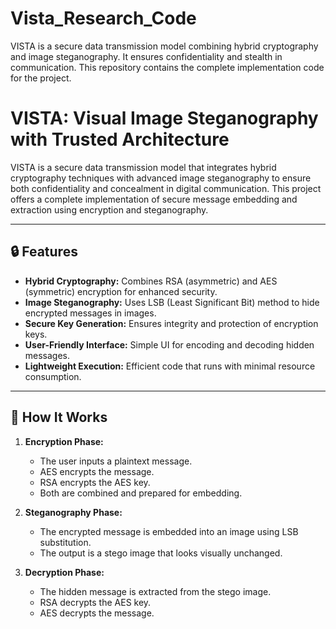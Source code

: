 # Vista_Research_Code
VISTA is a secure data transmission model combining hybrid cryptography and image steganography. It ensures confidentiality and stealth in communication. This repository contains the complete implementation code for the project.
# VISTA: Visual Image Steganography with Trusted Architecture

VISTA is a secure data transmission model that integrates hybrid cryptography techniques with advanced image steganography to ensure both confidentiality and concealment in digital communication. This project offers a complete implementation of secure message embedding and extraction using encryption and steganography.

---

## 🔒 Features

- **Hybrid Cryptography:** Combines RSA (asymmetric) and AES (symmetric) encryption for enhanced security.
- **Image Steganography:** Uses LSB (Least Significant Bit) method to hide encrypted messages in images.
- **Secure Key Generation:** Ensures integrity and protection of encryption keys.
- **User-Friendly Interface:** Simple UI for encoding and decoding hidden messages.
- **Lightweight Execution:** Efficient code that runs with minimal resource consumption.

---

## 🧠 How It Works

1. **Encryption Phase:**
   - The user inputs a plaintext message.
   - AES encrypts the message.
   - RSA encrypts the AES key.
   - Both are combined and prepared for embedding.

2. **Steganography Phase:**
   - The encrypted message is embedded into an image using LSB substitution.
   - The output is a stego image that looks visually unchanged.

3. **Decryption Phase:**
   - The hidden message is extracted from the stego image.
   - RSA decrypts the AES key.
   - AES decrypts the message.


